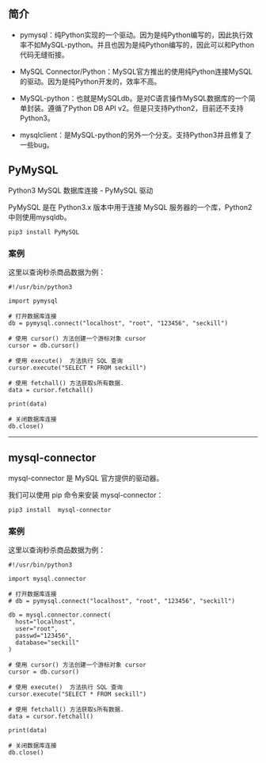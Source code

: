 ## 简介

- pymysql：纯Python实现的一个驱动。因为是纯Python编写的，因此执行效率不如MySQL-python。并且也因为是纯Python编写的，因此可以和Python代码无缝衔接。

- MySQL Connector/Python：MySQL官方推出的使用纯Python连接MySQL的驱动。因为是纯Python开发的，效率不高。


- MySQL-python：也就是MySQLdb。是对C语言操作MySQL数据库的一个简单封装。遵循了Python DB API v2。但是只支持Python2，目前还不支持Python3。

- mysqlclient：是MySQL-python的另外一个分支。支持Python3并且修复了一些bug。


## PyMySQL

Python3 MySQL 数据库连接 - PyMySQL 驱动

PyMySQL 是在 Python3.x 版本中用于连接 MySQL 服务器的一个库，Python2中则使用mysqldb。


```
pip3 install PyMySQL
```

### 案例

这里以查询秒杀商品数据为例：

```
#!/usr/bin/python3

import pymysql

# 打开数据库连接
db = pymysql.connect("localhost", "root", "123456", "seckill")

# 使用 cursor() 方法创建一个游标对象 cursor
cursor = db.cursor()

# 使用 execute()  方法执行 SQL 查询
cursor.execute("SELECT * FROM seckill")

# 使用 fetchall() 方法获取s所有数据.
data = cursor.fetchall()

print(data)

# 关闭数据库连接
db.close()
```

----------------------------------------------------------------------------------

## mysql-connector

mysql-connector 是 MySQL 官方提供的驱动器。

我们可以使用 pip 命令来安装 mysql-connector：


```
pip3 install  mysql-connector
```

### 案例

这里以查询秒杀商品数据为例：

```
#!/usr/bin/python3

import mysql.connector

# 打开数据库连接
# db = pymysql.connect("localhost", "root", "123456", "seckill")

db = mysql.connector.connect(
  host="localhost",
  user="root",
  passwd="123456",
  database="seckill"
)

# 使用 cursor() 方法创建一个游标对象 cursor
cursor = db.cursor()

# 使用 execute()  方法执行 SQL 查询
cursor.execute("SELECT * FROM seckill")

# 使用 fetchall() 方法获取s所有数据.
data = cursor.fetchall()

print(data)

# 关闭数据库连接
db.close()
```
